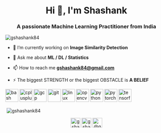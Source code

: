 <h1 align="center">Hi 👋, I'm Shashank</h1>
<h3 align="center">A passionate Machine Learning Practitioner from India</h3>

<p align="left"> <img src="https://komarev.com/ghpvc/?username=gshashank84" alt="gshashank84" /> </p>

- 🔭 I’m currently working on **Image Similarity Detection**

- 💬 Ask me about **ML / DL / Statistics**

- 📫 How to reach me **gshashank84@gmail.com**

- ⚡ The biggest STRENGTH or the biggest OBSTACLE is **A BELIEF**

<p align="left"><img src="https://www.vectorlogo.zone/logos/gnu_bash/gnu_bash-icon.svg" alt="bash" width="40" height="40"/> <img src="https://devicons.github.io/devicon/devicon.git/icons/cplusplus/cplusplus-original.svg" alt="cplusplus" width="40" height="40"/> <img src="https://www.vectorlogo.zone/logos/google_cloud/google_cloud-icon.svg" alt="gcp" width="40" height="40"/> <img src="https://www.vectorlogo.zone/logos/git-scm/git-scm-icon.svg" alt="git" width="40" height="40"/> <img src="https://devicons.github.io/devicon/devicon.git/icons/linux/linux-original.svg" alt="linux" width="40" height="40"/> <img src="https://www.vectorlogo.zone/logos/opencv/opencv-icon.svg" alt="opencv" width="40" height="40"/> <img src="https://devicons.github.io/devicon/devicon.git/icons/python/python-original.svg" alt="python" width="40" height="40"/> <img src="https://www.vectorlogo.zone/logos/pytorch/pytorch-icon.svg" alt="pytorch" width="40" height="40"/> <img src="https://www.vectorlogo.zone/logos/tensorflow/tensorflow-icon.svg" alt="tensorflow" width="40" height="40"/></p><p>&nbsp;<img align="center" src="https://github-readme-stats.vercel.app/api?username=gshashank84&show_icons=true" alt="gshashank84" /></p>

<p align="center">
<a href="https://linkedin.com/in/gshashank84" target="blank"><img align="center" src="https://cdn.jsdelivr.net/npm/simple-icons@3.0.1/icons/linkedin.svg" alt="gshashank84" height="30" width="30" /></a>
<a href="https://kaggle.com/gshashank84" target="blank"><img align="center" src="https://cdn.jsdelivr.net/npm/simple-icons@3.0.1/icons/kaggle.svg" alt="gshashank84" height="30" width="30" /></a>
<a href="https://medium.com/@gshashank84" target="blank"><img align="center" src="https://cdn.jsdelivr.net/npm/simple-icons@3.0.1/icons/medium.svg" alt="@gshashank84" height="30" width="30" /></a>
</p>
